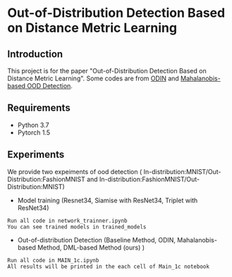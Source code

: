 # Out-of-Distribution Detection Based on Distance Metric Learning

## Introduction
This project is for the paper "Out-of-Distribution Detection Based on Distance Metric Learning". Some codes are from [ODIN](https://github.com/facebookresearch/odin) and [Mahalanobis-based OOD Detection](https://github.com/pokaxpoka/deep_Mahalanobis_detector/).

## Requirements
- Python 3.7
- Pytorch 1.5

## Experiments
We provide two expeiments of ood detection ( In-distribution:MNIST/Out-Distribution:FashionMNIST and In-distribution:FashionMNIST/Out-Distribution:MNIST)

- Model training (Resnet34, Siamise with ResNet34, Triplet with ResNet34) 
```
Run all code in network_trainner.ipynb
You can see trained models in trained_models
```

- Out-of-distribution Detection (Baseline Method, ODIN, Mahalanobis-based Method, DML-based Method (ours) )
```
Run all code in MAIN_1c.ipynb
All results will be printed in the each cell of Main_1c notebook  
```
